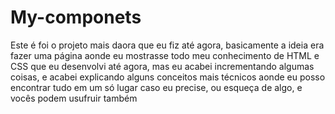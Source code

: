 # My-componets
Este é foi o projeto mais daora que eu fiz até agora, basicamente a ideia era fazer uma página aonde eu mostrasse todo meu conhecimento de HTML e CSS que eu desenvolvi até agora, mas eu acabei incrementando algumas coisas, e acabei explicando alguns conceitos mais técnicos aonde eu posso encontrar tudo em um só lugar caso eu precise, ou esqueça de algo, e vocês podem usufruir também
